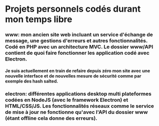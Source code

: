 # Projets personnels codés durant mon temps libre
### www: mon ancien site web incluant un service d'échange de message, une gestions d'erreurs et autres fonctionnalités. Codé en PHP avec un architecture MVC. Le dossier www/API contient de quoi faire fonctionner les application codé avec Electron.
#### Je suis actuellement en train de refaire depuis zéro mon site avec une nouvelle interface et de nouvelles mesure de sécurité comme par exemple des hash salted.
### electron: différentes applications desktop multi plateformes codées en NodeJS (avec le framework Electron) et HTML/CSS/JS. Les fonctionnalités réseaux comme le service de mise à jour ne fonctionne qu'avec l'API du dossier www (étant offline cela donne des erreurs).
